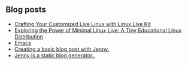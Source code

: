 ## Blog posts
<!-- BLOG-POST-LIST:START -->
- [Crafting Your Customized Live Linux with Linux Live Kit](https://furycd001.github.io/crafting-your-customized-live-linux-with-linux-live-kit/)
- [Exploring the Power of Minimal Linux Live: A Tiny Educational Linux Distribution](https://furycd001.github.io/exploring-the-power-of-minimal-linux-live-a-tiny-educational-linux-distribution/)
- [Emacs](https://furycd001.github.io/emacs/)
- [Creating a basic blog post with Jenny.](https://furycd001.github.io/creating-a-basic-blog-post-with-jenny/)
- [Jenny is a static blog generator..](https://furycd001.github.io/jenny-is-a-static-blog-generator/)
<!-- BLOG-POST-LIST:END -->

<!--
**furycd001/furycd001** is a ✨ _special_ ✨ repository because its `README.md` (this file) appears on your GitHub profile.

Here are some ideas to get you started:

- 🔭 I’m currently working on ...
- 🌱 I’m currently learning ...
- 👯 I’m looking to collaborate on ...
- 🤔 I’m looking for help with ...
- 💬 Ask me about ...
- 📫 How to reach me: ...
- 😄 Pronouns: ...
- ⚡ Fun fact: ...
-->
